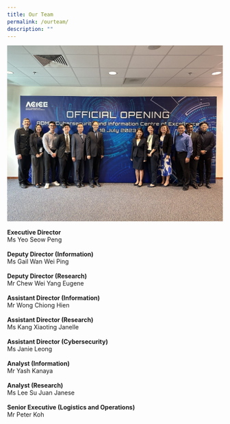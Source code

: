 ```yaml
---
title: Our Team
permalink: /ourteam/
description: ""
---
```


![](/images/acice%20team.jpg)

**Executive Director**<br>
Ms Yeo Seow Peng
<br> <br>**Deputy Director (Information)**<br>
Ms Gail Wan Wei Ping <br><br>
**Deputy Director (Research)**<br>
Mr Chew Wei Yang Eugene <br><br>
**Assistant Director (Information)**<br>
Mr Wong Chiong Hien <br><br>
**Assistant Director (Research)** <br>
Ms Kang Xiaoting Janelle <br><br>
**Assistant Director (Cybersecurity)** <br>
Ms Janie Leong <br><br>
**Analyst (Information)**<br>
Mr Yash Kanaya <br><br>
**Analyst (Research)** <br>
Ms Lee Su Juan Janese <br><br>
**Senior Executive (Logistics and Operations)**
<br>Mr Peter Koh





